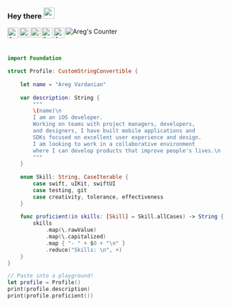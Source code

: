 ### Hey there <img src="https://media.giphy.com/media/hvRJCLFzcasrR4ia7z/giphy.gif" width="25px">

<a href="https://career.habr.com/aregv">
  <img align="left" alt="Areg's Habr" width="24px" src="https://cdn.icon-icons.com/icons2/2389/PNG/512/habr_logo_icon_145210.png" />
</a>
<a href="https://twitter.com/aregvardani">
  <img align="left" alt="Areg's | Twitter" width="22px" src="https://raw.githubusercontent.com/peterthehan/peterthehan/master/assets/twitter.svg" />
</a>
<a href="https://www.linkedin.com/in/areg-vardanian-b21b34225">
  <img align="left" alt="Areg's LinkedIN" width="22px" src="https://raw.githubusercontent.com/peterthehan/peterthehan/master/assets/linkedin.svg" />
</a>
<a href="https://open.spotify.com/playlist/2L0AQS408a0bGKsYDEWsBx?si=1bb340613a3446e3">
  <img align="left" alt="Areg's Spotify" width="24px" src="https://www.freeiconspng.com/uploads/spotify-icon-0.png" />
</a>
<a href=[aregvarda@gmail.com]>
  <img align="left" alt="Areg's Gmail" width="24px" src="https://img.icons8.com/color/50/000000/gmail-new.png" />
</a>
<a href="https://github.com/aregvarda">
  <img align="left" alt="Areg's Counter" src="https://visitor-badge.glitch.me/badge?page_id=aregvarda.aregvarda" />
</a>

<br>
<br>

```swift

import Foundation

struct Profile: CustomStringConvertible {
    
    let name = "Areg Vardanian"
    
    var description: String {
        """
        \(name)\n
        I am an iOS developer.
        Working on teams with project managers, developers, 
        and designers, I have built mobile applications and 
        SDKs focused on excellent user experience and design.
        I am looking to work in a collaborative environment 
        where I can develop products that improve people's lives.\n
        """
    }
    
    enum Skill: String, CaseIterable {
        case swift, uIKit, swiftUI
        case testing, git
        case creativity, tolerance, effectiveness
    }
    
    func proficient(in skills: [Skill] = Skill.allCases) -> String {
        skills
            .map(\.rawValue)
            .map(\.capitalized)
            .map { "- " + $0 + "\n" }
            .reduce("Skills: \n", +)
    }
}

// Paste into a playground!
let profile = Profile()
print(profile.description)
print(profile.proficient())

```
